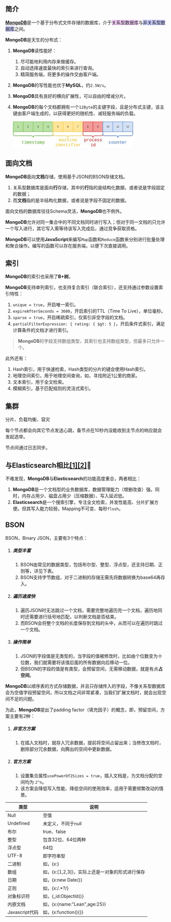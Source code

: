 ## 简介

[**MongoDB**](https://www.cnblogs.com/littleatp/p/11675233.html)是一个基于分布式文件存储的数据库，介于<span style=background:#f8d2ff>关系型数据库</span>与<span style=background:#c9ccff>非关系型数据库</span>之间。

**MongoDB**是天生的分布式：

1. **MongoDB**读性能好：

   1. 尽可能地利用内存来做缓存。
   2. 自动选择速度最快的索引来进行查询。
   3. 精简服务端，将更多的操作交由客户端。

2. **MongoDB**的写性能也优于**MySQL**，约`2.5W/s`。

3. **MongoDB**具有良好的横向扩展性，可以自由的增减分片。

4. **MongoDB**的每个文档都拥有一个`12Byte`的主键字段，且是分布式主键，该主键由客户端生成的，以获得更好的随机性、减轻服务端的负载。

   ![](../images/8/mongodb_primary_key.png)



## 面向文档

**MongoDB**面向**文档**存储，使用基于JSON的BSON存储文档。

1. 关系型数据库是面向**行**存储，其中的**行**指的是结构化数据，或者说是字段固定的数据；
2. 而**文档**指的是半结构化数据，或者说是字段不固定的数据。

面向文档的数据库往往Schema灵活，**MongoDB**也不例外。

**MongoDB**允许对同一集合中的不同文档同时进行写入；但对于同一文档的只允许一个写入进行，其它写入需等待该写入完成后，通过竞争获取资格。

**MongoDB**可以使用**JavaScript**来编写`Map`函数和`Reduce`函数来分别进行批量处理和聚合操作。编写的函数可以存在服务端，以便下次直接调用。



## 索引

**MongoDB**的索引也采用了**B+树**。

**MongoDB**支持单列索引，也支持复合索引（联合索引），还支持通过参数设置索引特性：

1. `unique = true`，开启唯一索引。
2. `expireAfterSeconds = 3600`，开启索引的TTL（Time To Live），单位毫秒。
3. `sparse = true`，开启稀疏索引，仅索引非空字段的文档。
4. `partialFilterExpression: { rating: { $gt: 5 }`，开启条件式索引，满足计算条件的文档才进行索引。

> **MongoDB**的字段支持数组类型，其索引也支持数组类型，但最多只允许一个。

此外还有：

1. Hash索引，用于快速检索，Hash类型的分片的键会使用Hash索引。
2. 地理空间索引，用于地理空间查询，如，寻找附近1公里的商家。
3. 文本索引，用于全文检索。
4. 模糊索引，基于匹配规则的灵活式索引。



## 集群

分片、负载均衡、容灾

每个节点都会向其它节点发送心跳，备节点在10秒内没能收到主节点的响应就会发起选举。

节点间通过日志同步。



## 与Elasticsearch相比[[1]](https://leriou.github.io/2019-01-09-mongodb-compareto-elasticsearch/)[[2]](https://stor.51cto.com/art/202102/644834.htm)🌙

不难发现，**MongoDB**与**Elasticsearch**的功能高度重合，两者相比：

1. **MongoDB**是一个文档型的业务数据库，数据管理能力（增删改查）强。同时，内存占用少、磁盘占用少（压缩数据）、写入延迟低。
2. **Elasticsearch**是一个搜索引擎，专注全文检索，并发性能高、分片扩展方便。但其写入能力较弱，Mapping不可变、每秒`flush`。



## BSON

BSON，Binary JSON，主要有3个特点：

1. ##### 类型丰富

   1. BSON由常见的数据类型，包括布尔型、整型、浮点型，还支持日期、正则等，详见下表。
   2. BSON支持字节数组，对于二进制的存储无需先将数据转换为base64再存入。

2. ##### 遍历速度快

   1. 遍历JSON时无法跳过一个文档，需要完整地遍历完一个文档，遍历地同时还需要进行括号地匹配，以判断文档是否结束。
   2. 而BSON会将整个文档的长度保存到文档的头中，从而可以在遍历时跳过一个文档。

3. ##### 操作简单

   1. JSON的字段值是无类型的，当字段的值被修改时，比如由个位数变为十位数，我们就需要将该值后面的所有数据向后移动一位。
   2. 但BSON的字段的值是有类型，会预留空间，无需移动数据，就是有点**占空间**。

**MongoDB**以顺序表的方式存储数据，并且只存储传入的字段，不像关系型数据库会为空值字段预留空间，所以文档之间非常紧凑，当我们扩展文档时，就会出现空间不足的问题。

为此，**MongoDB**提出了padding factor（填充因子）的概念，即，预留空间，方案主要有2种：

1. ##### 非官方方案

   1. 在插入文档时，就存入冗余数据，提前将空间占留出来；当修改文档时，删除部分冗余数据，向腾出的空间中更新数据。

2. ##### 官方方案

   1. 设置集合属性`usePowerOf2Sizes = true`，插入文档是，为文档分配的空间均为 `2^n`。
   2. 该方案会降低写入性能、降低空间的使用效率，适用于需要频繁改动的情景。

| **类型**       | **说明**                                        |
| -------------- | ----------------------------------------------- |
| Null           | 空值                                            |
| Undefined      | 未定义，不同于null                              |
| 布尔           | true、false                                     |
| 整型           | 包含32位、64位两种                              |
| 浮点型         | 64位                                            |
| UTF-8          | 即字符串型                                      |
| 二进制         | 如，{x:}                                        |
| 数组           | 如，{x:[1,2,3]}，实际上还是一对象的形式进行保存 |
| 日期           | 如，{x:new Date()}                              |
| 正则           | 如，{x:/.*?/}                                   |
| 对象标识符     | 如，{_id:ObjectId()}                            |
| 内嵌文档       | 如，{x:{name:"Lean",age:25}}                    |
| Javascript代码 | 如，{x:function(){}}                            |

